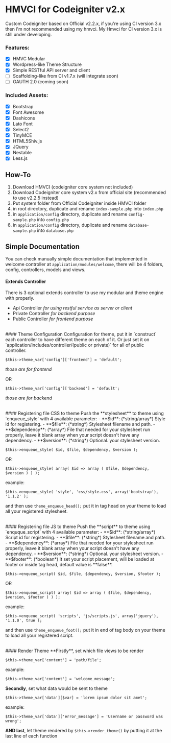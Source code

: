# HMVCI for Codeigniter v2.x
Custom Codeigniter based on Official v2.2.x, if you're using CI version 3.x then i'm not recommended
using my hmvci. My Hmvci for CI version 3.x is still under developing.

### Features:
- [x] HMVC Modular
- [x] Wordpress-like Theme Structure
- [x] Simple RESTful API server and client
- [ ] Scaffolding-like from CI v1.7.x (will integrate soon)
- [ ] OAUTH 2.0 (coming soon)

### Included Assets:
- [x] Bootstrap
- [x] Font Awesome
- [x] Dashicons
- [x] Lato Font
- [x] Select2
- [x] TinyMCE
- [x] HTML5Shiv.js
- [x] JQuery
- [x] Nestable
- [x] Less.js

## How-To
1.  Download HMVCI (codeigniter core system not included)
2.  Download Codeigniter core system v2.x from official site (recommended to use v2.2.5 instead)
3.  Put system folder from Official Codeigniter inside HMVCI folder
4.  in root directory, duplicate and rename `index-sample.php` into `index.php`
5.  in `application/config` directory, duplicate and rename `config-sample.php` into `config.php`
6.  in `application/config` directory, duplicate and rename `database-sample.php` into `database.php`

## Simple Documentation
You can check manually simple documentation that implemented in welcome controller at `application/modules/welcome`, 
there will be 4 folders, config, controllers, models and views.

#### Extends Controller
There is 3 optional extends controller to use my modular and theme engine with properly.
- Api Controller *for using restful service as server or client*
- Private Controller *for backend purpose*
- Public Controller *for frontend purpose*

<br>
#### Theme Configuration
Configuration for theme, put it in `construct` each controller to have different theme on each of it. Or
just set it on `application/includes/controller/(public or private)` for all of public controller.

	$this->theme_var['config']['frontend'] = 'default';
*those are for frontend*

OR

	$this->theme_var['config']['backend'] = 'default';
*those are for backend*

<br>
#### Registering file CSS to theme
Push the **stylesheet** to theme using `enqueue_style` with 4 available parameter:
- **$id**: (*string/array*) Style id for registering.
- **$file**: (*string*) Stylesheet filename and path.
- **$dependency**: (*array*) File that needed for your stylesheet run properly, leave it blank array when your script doesn't have any dependency.
- **$version**: (*string*) Optional. your stylesheet version.

<!-- -->

	$this->enqueue_style( $id, $file, $dependency, $version );

OR

	$this->enqueue_style( array( $id => array ( $file, $dependency, $version ) ) );

example:

	$this->enqueue_style( 'style', 'css/style.css', array('bootstrap'), '1.1.2' );

and then use `theme_enqueue_head();` put it in tag head on your theme to load all your registered stylesheet.

<br>
#### Registering file JS to theme
Push the **script** to theme using `enquque_script` with 4 available parameter:
- **$id**: (*string/array*) Script id for registering.
- **$file**: (*string*) Stylesheet filename and path.
- **$dependency**: (*array*) File that needed for your stylesheet run properly, leave it blank array when your script doesn't have any dependency.
- **$version**: (*string*) Optional. your stylesheet version.
- **$footer**: (*boolean*) It set your script placement, will be loaded at footer or inside tag head, default value is **false**.

<!-- -->

	$this->enqueue_script( $id, $file, $dependency, $version, $footer );

OR

	$this->enqueue_script( array( $id => array ( $file, $dependency, $version, $footer ) ) );

example:

	$this->enqueue_script( 'scripts', 'js/scripts.js', array('jquery'), '1.1.0', true );

and then use `theme_enqueue_foot();` put it in end of tag body on your theme to load all your registered script.

<br>
#### Render Theme
**Firstly**, set which file views to be render

	$this->theme_var['content'] = 'path/file';

example:

	$this->theme_var['content'] = 'welcome_message';

**Secondly**, set what data would be sent to theme

	$this->theme_var['data'][$var] = 'lorem ipsum dolor sit amet';

example:

	$this->theme_var['data']['error_message'] = 'Username or password was wrong';

**AND last**, let theme rendered by `$this->render_theme()` by putting it at the last line of each function